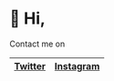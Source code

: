 # 👋 Hi,

Contact me on

| [Twitter](https://twitter.com/imkinagana_) | [Instagram](https://www.instagram.com/imkinagana_/) |
|--|--|
